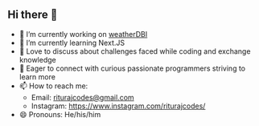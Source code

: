 
## Hi there 👋

- 🔭 I’m currently working on [weatherDBI](https://github.com/db-db-dron/weatherdb)
- 🌱 I’m currently learning Next.JS
- 💬 Love to discuss about challenges faced while coding and exchange knowledge
- 🤝 Eager to connect with curious passionate programmers striving to learn more
- 📫 How to reach me:
    - Email: riturajcodes@gmail.com
    - Instagram: https://www.instagram.com/riturajcodes/
- 😄 Pronouns: He/his/him
